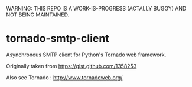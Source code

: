 WARNING: THIS REPO IS A WORK-IS-PROGRESS (ACTALLY BUGGY) AND NOT BEING MAINTAINED.

tornado-smtp-client
===================

Asynchronous SMTP client for Python's Tornado web framework.

Originally taken from https://gist.github.com/1358253

Also see Tornado : http://www.tornadoweb.org/

